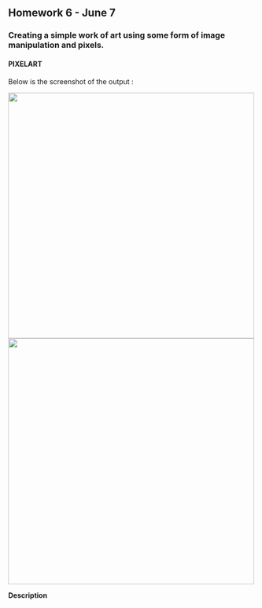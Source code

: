 ## Homework 6 - June 7

###  Creating a simple work of art using some form of image manipulation and pixels.

#### PIXELART

Below is the screenshot of the output :

<img src="https://github.com/ronit-singh/Intro_to_IM/blob/main/June%207/screenshot1.jpg" height="500"><img src="https://github.com/ronit-singh/Intro_to_IM/blob/main/June%207/screenshot3.jpg" height="500">

**Description**





